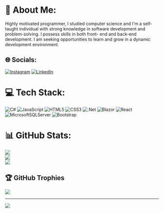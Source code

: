 # 💫 About Me:
Highly motivated programmer, I studied computer science and I'm a self-taught individual with strong knowledge in software development and problem-solving. I possess skills in both front- end and back-end development. I am seeking opportunities to learn and grow in a dynamic development environment.


## 🌐 Socials:
[![Instagram](https://img.shields.io/badge/Instagram-%23E4405F.svg?logo=Instagram&logoColor=white)](https://instagram.com/https://instagram.com/rancelleandro?igshid=OGQ5ZDc2ODk2ZA%3D%3D&utm_source=qr) [![LinkedIn](https://img.shields.io/badge/LinkedIn-%230077B5.svg?logo=linkedin&logoColor=white)](https://linkedin.com/in/https://www.linkedin.com/in/rancel-leandro-garcia?lipi=urn%3Ali%3Apage%3Ad_flagship3_profile_view_base_contact_details%3Bv7zWn%2FjwRsuy7aU6pJtFDg%3D%3D) 

# 💻 Tech Stack:
![C#](https://img.shields.io/badge/c%23-%23239120.svg?style=for-the-badge&logo=c-sharp&logoColor=white) ![JavaScript](https://img.shields.io/badge/javascript-%23323330.svg?style=for-the-badge&logo=javascript&logoColor=%23F7DF1E) ![HTML5](https://img.shields.io/badge/html5-%23E34F26.svg?style=for-the-badge&logo=html5&logoColor=white) ![CSS3](https://img.shields.io/badge/css3-%231572B6.svg?style=for-the-badge&logo=css3&logoColor=white) ![.Net](https://img.shields.io/badge/.NET-5C2D91?style=for-the-badge&logo=.net&logoColor=white) ![Blazor](https://img.shields.io/badge/blazor-%235C2D91.svg?style=for-the-badge&logo=blazor&logoColor=white) ![React](https://img.shields.io/badge/react-%2320232a.svg?style=for-the-badge&logo=react&logoColor=%2361DAFB) ![MicrosoftSQLServer](https://img.shields.io/badge/Microsoft%20SQL%20Server-CC2927?style=for-the-badge&logo=microsoft%20sql%20server&logoColor=white) ![Bootstrap](https://img.shields.io/badge/bootstrap-%238511FA.svg?style=for-the-badge&logo=bootstrap&logoColor=white)
# 📊 GitHub Stats:
![](https://github-readme-stats.vercel.app/api?username=RncH2&theme=calm&hide_border=false&include_all_commits=false&count_private=true)<br/>
![](https://github-readme-streak-stats.herokuapp.com/?user=RncH2&theme=calm&hide_border=false)<br/>
![](https://github-readme-stats.vercel.app/api/top-langs/?username=RncH2&theme=calm&hide_border=false&include_all_commits=false&count_private=true&layout=compact)

## 🏆 GitHub Trophies
![](https://github-profile-trophy.vercel.app/?username=RncH2&theme=onedark&no-frame=false&no-bg=true&margin-w=4)

---
[![](https://visitcount.itsvg.in/api?id=RncH2&icon=0&color=0)](https://visitcount.itsvg.in)

<!-- Proudly created with GPRM ( https://gprm.itsvg.in ) -->
